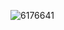 ![6176641](https://github.com/kyelmoore/kyelmoore/assets/130766991/cefa03cc-200a-4b8d-9ac4-8d747dcf074e)


<!---
kyelmoore/kyelmoore is a ✨ special ✨ repository because its `README.md` (this file) appears on your GitHub profile.
You can click the Preview link to take a look at your changes.
--->
